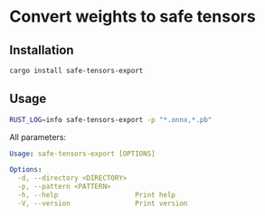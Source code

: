 # Convert weights to safe tensors

## Installation

```sh
cargo install safe-tensors-export
```

## Usage

```sh
RUST_LOG=info safe-tensors-export -p "*.onnx,*.pb"
```

All parameters:

```yaml
Usage: safe-tensors-export [OPTIONS]

Options:
  -d, --directory <DIRECTORY>  
  -p, --pattern <PATTERN>
  -h, --help                   Print help
  -V, --version                Print version
```